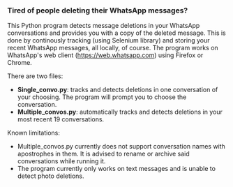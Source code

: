 ### Tired of people deleting their WhatsApp messages?

This Python program detects message deletions in your WhatsApp conversations and provides you with a copy of the deleted message.
This is done by continously tracking (using Selenium library) and storing your recent WhatsApp messages, all locally, of course. The program works on WhatsApp's web client (https://web.whatsapp.com) using Firefox or Chrome.

There are two files:
- **Single_convo.py**:  tracks and detects deletions in one conversation of your choosing. The program will prompt you to choose the conversation.
- **Multiple_convos.py**:  automatically tracks and detects deletions in your most recent 19 conversations.



Known limitations:
- Multiple_convos.py currently does not support conversation names with apostrophes in them. It is advised to rename or archive said conversations while running it.
- The program currently only works on text messages and is unable to detect photo deletions.
